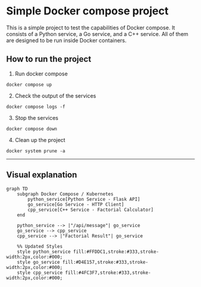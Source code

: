 # Simple Docker compose project

This is a simple project to test the capabilities of Docker compose. It consists of a Python service, a Go service, and a C++ service. All of them are designed to be run inside Docker containers.

## How to run the project
1. Run docker compose
```docker
docker compose up
```

2. Check the output of the services
```docker
docker compose logs -f
```

3. Stop the services
```docker
docker compose down
```

4. Clean up the project
```docker
docker system prune -a
```

<hr/>

## Visual explanation

```mermaid
graph TD
    subgraph Docker Compose / Kubernetes
        python_service[Python Service - Flask API]
        go_service[Go Service - HTTP Client]
        cpp_service[C++ Service - Factorial Calculator]
    end

    python_service --> |"/api/message"| go_service
    go_service --> cpp_service
    cpp_service --> |"Factorial Result"| go_service

    %% Updated Styles
    style python_service fill:#FFDDC1,stroke:#333,stroke-width:2px,color:#000;
    style go_service fill:#D4E157,stroke:#333,stroke-width:2px,color:#000;
    style cpp_service fill:#4FC3F7,stroke:#333,stroke-width:2px,color:#000;
```

